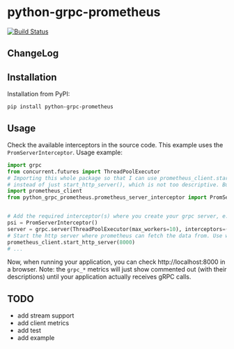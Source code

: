 # python-grpc-prometheus

<a href="https://travis-ci.org/golang/dep"><img src="https://travis-ci.org/zhyon404/python-grpc-prometheus.svg?branch=master" alt="Build Status"></img></a>


## ChangeLog


## Installation

Installation from PyPI:  
```
pip install python-grpc-prometheus
```

## Usage

Check the available interceptors in the source code. This example uses the `PromServerInterceptor`.
Usage example:
```python
import grpc
from concurrent.futures import ThreadPoolExecutor
# Importing this whole package so that I can use prometheus_client.start_http_server()
# instead of just start_http_server(), which is not too descriptive. But it's your call.
import prometheus_client
from python_grpc_prometheus.prometheus_server_interceptor import PromServerInterceptor


# Add the required interceptor(s) where you create your grpc server, e.g.
psi = PromServerInterceptor()
server = grpc.server(ThreadPoolExecutor(max_workers=10), interceptors=(psi,))
# Start the http server where prometheus can fetch the data from. Use whatever listen port you prefer.
prometheus_client.start_http_server(8000)
# ...
```

Now, when running your application, you can check http://localhost:8000 in a browser.
Note: the `grpc_*` metrics will just show commented out (with their descriptions) until your application actually receives gRPC calls.


## TODO

- add stream support
- add client metrics
- add test
- add example

